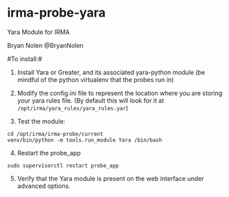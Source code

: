 irma-probe-yara
===============

  Yara Module for IRMA

  Bryan Nolen @BryanNolen

#To install:#

1. Install Yara or Greater, and its associated yara-python module (be mindful of the python virtualenv that the probes run in)

2. Modify the config.ini file to represent the location where you are storing your yara rules file.
  (By default this will look for it at `/opt/irma/yara_rules/yara_rules.yar`)

3. Test the module:
  ```
  cd /opt/irma/irma-probe/current
  venv/bin/python -m tools.run_module Yara /bin/bash
  ```

4. Restart the probe_app
  ```
  sudo supervisorctl restart probe_app
  ```

5. Verify that the Yara module is present on the web interface under advanced options.
